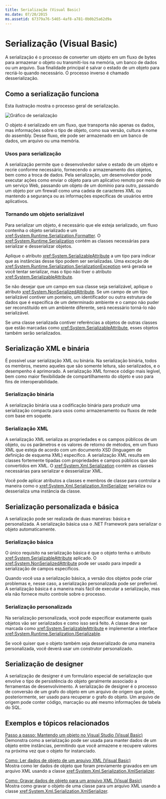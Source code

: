 ```yaml
---
title: Serialização (Visual Basic)
ms.date: 07/20/2015
ms.assetid: 67379a76-5465-4af8-a781-0b0b25a62d9a
---
```

# <a name="serialization-visual-basic"></a>Serialização (Visual Basic)
A serialização é o processo de converter um objeto em um fluxo de bytes para armazenar o objeto ou transmiti-los na memória, um banco de dados ou um arquivo. Sua finalidade principal é salvar o estado de um objeto para recriá-lo quando necessário. O processo inverso é chamado desserialização.  
  
## <a name="how-serialization-works"></a>Como a serialização funciona  
 Esta ilustração mostra o processo geral de serialização.  
  
 ![Gráfico de serialização](../../../../csharp/programming-guide/concepts/serialization/media/serialization.gif "serialização")  
  
 O objeto é serializado em um fluxo, que transporta não apenas os dados, mas informações sobre o tipo de objeto, como sua versão, cultura e nome do assembly. Desse fluxo, ele pode ser armazenado em um banco de dados, um arquivo ou uma memória.  
  
### <a name="uses-for-serialization"></a>Usos para serialização  
 A serialização permite que o desenvolvedor salve o estado de um objeto e recrie conforme necessário, fornecendo o armazenamento dos objetos, bem como a troca de dados. Pela serialização, um desenvolvedor pode executar ações como enviar o objeto para um aplicativo remoto por meio de um serviço Web, passando um objeto de um domínio para outro, passando um objeto por um firewall como uma cadeia de caracteres XML ou mantendo a segurança ou as informações específicas de usuários entre aplicativos.  
  
### <a name="making-an-object-serializable"></a>Tornando um objeto serializável  
 Para serializar um objeto, é necessário que ele esteja serializado, um fluxo contenha o objeto serializado e um <xref:System.Runtime.Serialization.Formatter>. O <xref:System.Runtime.Serialization> contém as classes necessárias para serializar e desserializar objetos.  
  
 Aplique o atributo <xref:System.SerializableAttribute> a um tipo para indicar que as instâncias desse tipo podem ser serializadas. Uma exceção de <xref:System.Runtime.Serialization.SerializationException> será gerada se você tentar serializar, mas o tipo não tiver o atributo <xref:System.SerializableAttribute>.  
  
 Se não desejar que um campo em sua classe seja serializável, aplique o atributo <xref:System.NonSerializedAttribute>. Se um campo de um tipo serializável contiver um ponteiro, um identificador ou outra estrutura de dados que é específica de um determinado ambiente e o campo não puder ser reconstituído em um ambiente diferente, será necessário torná-lo não serializável.  
  
 Se uma classe serializada contiver referências a objetos de outras classes que estão marcadas como <xref:System.SerializableAttribute>, esses objetos também serão serializados.  
  
## <a name="binary-and-xml-serialization"></a>Serialização XML e binária  
 É possível usar serialização XML ou binária. Na serialização binária, todos os membros, mesmo aqueles que são somente leitura, são serializados, e o desempenho é aprimorado. A serialização XML fornece código mais legível, bem como maior flexibilidade de compartilhamento do objeto e uso para fins de interoperabilidade.  
  
### <a name="binary-serialization"></a>Serialização binária  
 A serialização binária usa a codificação binária para produzir uma serialização compacta para usos como armazenamento ou fluxos de rede com base em soquete.  
  
### <a name="xml-serialization"></a>Serialização XML  
 A serialização XML serializa as propriedades e os campos públicos de um objeto, ou os parâmetros e os valores de retorno de métodos, em um fluxo XML que esteja de acordo com um documento XSD (linguagem de definição de esquema XML) específico. A serialização XML resulta em classes fortemente tipadas com propriedades e campos públicos que são convertidos em XML. O <xref:System.Xml.Serialization> contém as classes necessárias para serializar e desserializar XML.  
  
 Você pode aplicar atributos a classes e membros de classe para controlar a maneira como o <xref:System.Xml.Serialization.XmlSerializer> serializa ou desserializa uma instância da classe.  
  
## <a name="basic-and-custom-serialization"></a>Serialização personalizada e básica  
 A serialização pode ser realizada de duas maneiras: básica e personalizada. A serialização básica usa o .NET Framework para serializar o objeto automaticamente.  
  
### <a name="basic-serialization"></a>Serialização básica  
 O único requisito na serialização básica é que o objeto tenha o atributo <xref:System.SerializableAttribute> aplicado. O <xref:System.NonSerializedAttribute> pode ser usado para impedir a serialização de campos específicos.  
  
 Quando você usa a serialização básica, a versão dos objetos pode criar problemas e, nesse caso, a serialização personalizada pode ser preferível. A serialização básica é a maneira mais fácil de executar a serialização, mas ela não fornece muito controle sobre o processo.  
  
### <a name="custom-serialization"></a>Serialização personalizada  
 Na serialização personalizada, você pode especificar exatamente quais objetos vão ser serializados e como isso será feito. A classe deve ser marcada como <xref:System.SerializableAttribute> e implementar a interface <xref:System.Runtime.Serialization.ISerializable>.  
  
 Se você quiser que o objeto também seja desserializado de uma maneira personalizada, você deverá usar um construtor personalizado.  
  
## <a name="designer-serialization"></a>Serialização de designer  
 A serialização de designer é um formulário especial de serialização que envolve o tipo de persistência do objeto geralmente associado a ferramentas de desenvolvimento. A serialização de designer é o processo de conversão de um grafo do objeto em um arquivo de origem que pode, posteriormente, ser usado para recuperar o grafo do objeto. Um arquivo de origem pode conter código, marcação ou até mesmo informações de tabela do SQL.  
  
## <a name="BKMK_RelatedTopics"></a> Exemplos e tópicos relacionados  
 [Passo a passo: Mantendo um objeto no Visual Studio (Visual Basic)](../../../../visual-basic/programming-guide/concepts/serialization/walkthrough-persisting-an-object-in-visual-studio.md)  
 Demonstra como a serialização pode ser usada para manter dados de um objeto entre instâncias, permitindo que você armazene e recupere valores na próxima vez que o objeto for instanciado.  
  
 [Como: Ler dados de objeto de um arquivo XML (Visual Basic)](../../../../visual-basic/programming-guide/concepts/serialization/how-to-read-object-data-from-an-xml-file.md)  
 Mostra como ler dados de objeto que foram previamente gravados em um arquivo XML usando a classe <xref:System.Xml.Serialization.XmlSerializer>.  
  
 [Como: Gravar dados de objeto para um arquivo XML (Visual Basic)](../../../../visual-basic/programming-guide/concepts/serialization/how-to-write-object-data-to-an-xml-file.md)  
 Mostra como gravar o objeto de uma classe para um arquivo XML usando a classe <xref:System.Xml.Serialization.XmlSerializer>.
